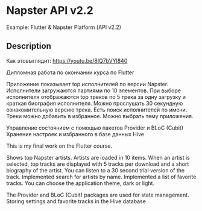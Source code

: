 # Napster API v2.2

Example: Flutter & Napster Platform (API v2.2)

## Description

Как этовыглядит: https://youtu.be/8IQ7bVYl840

Дипломная работа по окончании курса по Flutter

Приложение показывает top исполнителей по версии Napster. Исполнители загружаются партиями по 10 элементов. При выборе исполнителя отображаются top треков по 5 трека за одну загрузку и краткая биография исполнителя. Можно прослушать 30 секундную ознакомительную версию трека. Есть поиск исполнителей по имени. Треки можно добавить в избранное. Можно выбрать тему приложения.

Управление состоянием с помощью пакетов Provider и BLoC (Cubit)
Хранение настроек и избранного в базе данных Hive 


This is my final work on the Flutter course. 

Shows top Napster artists. Artists are loaded in 10 items. When an artist is selected, top tracks are displayed with 5 tracks per download and a short biography of the artist. You can listen to a 30 second trial version of the track. Implemented search for artists by name. Implemented a list of favorite tracks. You can choose the application theme, dark or light.

The Provider and BLoC (Cubit) packages are used for state management.
Storing settings and favorite tracks in the Hive database
